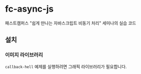 # fc-async-js

패스트캠퍼스 "쉽게 만나는 자바스크립트 비동기 처리" 세미나의 실습 코드

## 설치

### 이미지 라이브러리

`callback-hell` 예제를 실행하려면 그래픽 라이브러리가 필요합니다.
